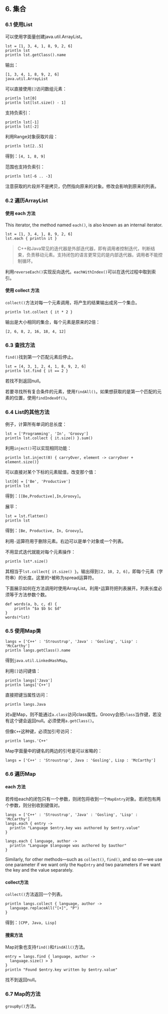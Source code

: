 ## 6. 集合 ##

### 6.1 使用List ###


可以使用字面量创建java.util.ArrayList。

	lst = [1, 3, 4, 1, 8, 9, 2, 6]
	println lst
	println lst.getClass().name

输出：

	[1, 3, 4, 1, 8, 9, 2, 6]
	java.util.ArrayList

可以直接使用`[]`访问数组元素：
	
	println lst[0]
	println lst[lst.size() - 1]

支持负索引：

	println lst[-1]
	println lst[-2]

利用Range对象获取片段：

	println lst[2..5]

得到：`[4, 1, 8, 9]`

范围也支持负索引：

	println lst[-6 .. -3]

注意获取的片段并不是拷贝，仍然指向原来的对象。修改会影响到原来的列表。

### 6.2 遍历ArrayList ###

#### 使用 each 方法 ####

This iterator, the method named `each()`, is also known as an internal iterator.


	lst = [1, 3, 4, 1, 8, 9, 2, 6]
	lst.each { println it }

> C++和Java常见的迭代器是外部迭代器，即有调用者控制迭代，判断结束，负责移动元素。支持闭包的语言更常见的是内部迭代器。调用者不能控制循环。

利用`reverseEach()`实现反向迭代。`eachWithIndex()`可以在迭代过程中取到索引。

#### 使用 collect 方法 ####

`collect()`方法对每一个元素调用，将产生的结果输出成另一个集合。

	println lst.collect { it * 2 }

输出是大小相同的集合，每个元素是原来的2倍：

	[2, 6, 8, 2, 16, 18, 4, 12]

### 6.3 查找方法 ###

`find()`找到第一个匹配元素后停止。

	lst = [4, 3, 1, 2, 4, 1, 8, 9, 2, 6]
	println lst.find { it == 2 }

若找不到返回null。

若要寻找所有复合条件的元素，使用`findAll()`。如果想获取的是第一个匹配的元素的位置，使用`findIndexOf()`。

### 6.4 List的其他方法 ###

例子，计算所有单词的总长度：

	lst = ['Programming', 'In', 'Groovy']
	println lst.collect { it.size() }.sum()

利用`inject()`可以实现相同功能：

	println lst.inject(0) { carryOver, element -> carryOver + element.size()}

可以直接对某个下标的元素赋值，改变那个值：

	lst[0] = ['Be', 'Productive']
	println lst

得到：`[[Be,Productive],In,Groovy]`。

展平：

	lst = lst.flatten()
	println lst

得到：`[Be, Productive, In, Groovy]`。


利用`-`运算符用于删除元素。右边可以是单个对象或一个列表。

不用显式迭代就能对每个元素操作：

	println lst*.size()

其相当于`lst.collect{ it.size() }`。输出得到`[2, 10, 2, 6]`，即每个元素（字符串）的长度。这里的`*`被称为spread运算符。

下面展示如何在方法调用时使用ArrayList。利用`*`运算符把列表展开。列表长度必须等于方法参数个数。

	def words(a, b, c, d) {
		println "$a $b $c $d"
	}
	words(*lst)

### 6.5 使用Map类 ###

	langs = ['C++' : 'Stroustrup', 'Java' : 'Gosling', 'Lisp' : 'McCarthy']
	println langs.getClass().name

得到`java.util.LinkedHashMap`。

利用`[]`访问键值：

	println langs['Java']
	println langs['C++']

直接把键当属性访问：

	println langs.Java

对`a`是Map，则不能通过`a.class`访问class属性。Groovy会把`class`当作键，若没有这个键会返回null。必须使用`a.getClass()`。

但像`C++`这种键，必须加引号访问：

	println langs.'C++'

Map字面量中的键名的两边的引号是可以省略的：

	langs = ['C++' : 'Stroustrup', Java : 'Gosling', Lisp : 'McCarthy']

### 6.6 遍历Map ###

#### each 方法 ####

若传给each的闭包只有一个参数，则闭包将收到一个`MapEntry`对象。若闭包有两个参数，则分别收到键值对。

	langs = ['C++' : 'Stroustrup', 'Java' : 'Gosling', 'Lisp' : 'McCarthy']
	langs.each { entry ->
	  println "Language $entry.key was authored by $entry.value"  
	}

	langs.each { language, author ->
	  println "Language $language was authored by $author"  
	}

Similarly, for other methods—such as `collect()`, `find()`, and so on—we use one parameter if we want only the `MapEntry` and two parameters if we want the key and the value separately.

#### collect方法 ####

`collect()`方法返回一个列表。

	println langs.collect { language, author ->
	  language.replaceAll("[+]", "P")
	}

得到：`[CPP, Java, Lisp]`

#### 搜索方法 ####

Map对象也支持`find()`和`findAll()`方法。

	entry = langs.find { language, author ->
	  language.size() > 3
	}
	println "Found $entry.key written by $entry.value"

找不到返回null。

### 6.7 Map的方法 ###

`groupBy()`方法。
